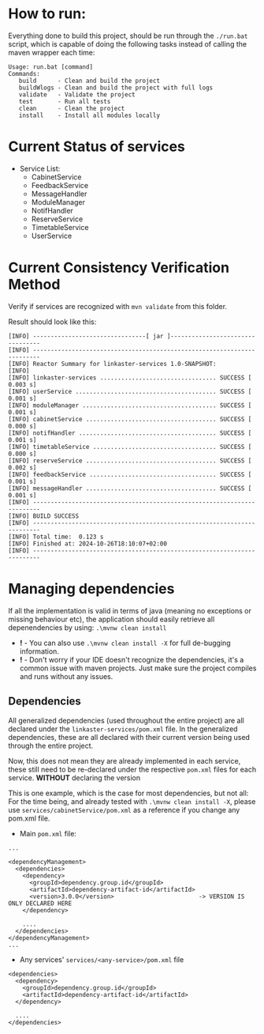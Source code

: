 # How to run:
Everything done to build this project, should be run through the `./run.bat` script, which is capable of doing the following tasks instead of calling the maven wrapper each time:

```
Usage: run.bat [command]
Commands:
   build      - Clean and build the project
   buildWlogs - Clean and build the project with full logs
   validate   - Validate the project
   test       - Run all tests
   clean      - Clean the project
   install    - Install all modules locally
```

# Current Status of services
- Service List:
  - CabinetService
  - FeedbackService
  - MessageHandler
  - ModuleManager
  - NotifHandler
  - ReserveService
  - TimetableService
  - UserService

# Current Consistency Verification Method

Verify if services are recognized with `mvn validate` from this folder.

Result should look like this:

```
[INFO] --------------------------------[ jar ]---------------------------------
[INFO] ------------------------------------------------------------------------
[INFO] Reactor Summary for linkaster-services 1.0-SNAPSHOT:
[INFO]
[INFO] linkaster-services ................................. SUCCESS [  0.003 s]
[INFO] userService ........................................ SUCCESS [  0.001 s]
[INFO] moduleManager ...................................... SUCCESS [  0.001 s]
[INFO] cabinetService ..................................... SUCCESS [  0.000 s]
[INFO] notifHandler ....................................... SUCCESS [  0.001 s]
[INFO] timetableService ................................... SUCCESS [  0.000 s]
[INFO] reserveService ..................................... SUCCESS [  0.002 s]
[INFO] feedbackService .................................... SUCCESS [  0.001 s]
[INFO] messageHandler ..................................... SUCCESS [  0.001 s]
[INFO] ------------------------------------------------------------------------
[INFO] BUILD SUCCESS
[INFO] ------------------------------------------------------------------------
[INFO] Total time:  0.123 s
[INFO] Finished at: 2024-10-26T18:10:07+02:00
[INFO] ------------------------------------------------------------------------

```

# Managing dependencies
If all the implementation is valid in terms of java (meaning no exceptions or missing behaviour etc), the application should easily retrieve all depenendencies by using:
`.\mvnw clean install` 
- **!** - You can also use `.\mvnw clean install -X` for full de-bugging information.
- **!** - Don't worry if your IDE doesn't recognize the dependencies, it's a common issue with maven projects. Just make sure the project compiles and runs without any issues.

## Dependencies
All generalized dependencies (used throughout the entire project) are all declared under the `linkaster-services/pom.xml` file.
In the generalized dependencies, these are all declared with their current version being used through the entire project.

Now, this does not mean they are already implemented in each service, these still need to be re-declared under the respective `pom.xml` files for each service. **WITHOUT** declaring the version

This is one example, which is the case for most dependencies, but not all:
For the time being, and already tested with `.\mvnw clean install -X`, please use `services/cabinetService/pom.xml` as a reference if you change any pom.xml file.
- Main `pom.xml` file:
```
...

<dependencyManagement>
  <dependencies>
    <dependency>
      <groupId>dependency.group.id</groupId>
      <artifactId>dependency-artifact-id</artifactId>
      <version>3.0.0</version>                        -> VERSION IS ONLY DECLARED HERE
    </dependency>
    
    ....
  </dependencies>
</dependencyManagement>
...
```

- Any services' `services/<any-service>/pom.xml` file
```
<dependencies>
  <dependency>
    <groupId>dependency.group.id</groupId>
    <artifactId>dependency-artifact-id</artifactId>
  </dependency>
      
  ....
</dependencies>
```